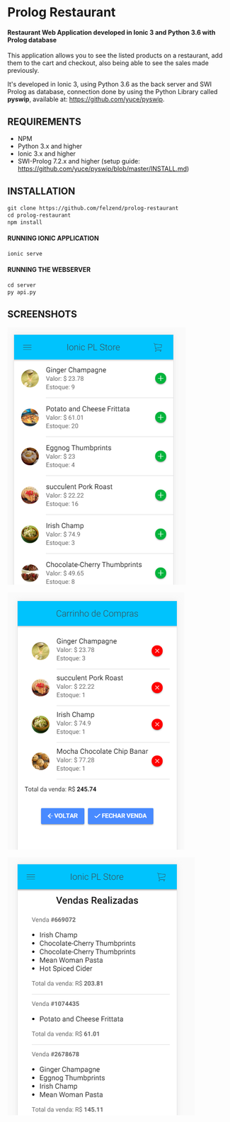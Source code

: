 # Prolog Restaurant
#### Restaurant Web Application developed in Ionic 3 and Python 3.6 with Prolog database

This application allows you to see the listed products on a restaurant, add them to the cart and checkout, also being able to see the sales made previously.

It's developed in Ionic 3, using Python 3.6 as the back server and SWI Prolog as database, connection done by using the Python Library called **pyswip**, available at: https://github.com/yuce/pyswip.

## REQUIREMENTS

* NPM
* Python 3.x and higher
* Ionic 3.x and higher
* SWI-Prolog 7.2.x and higher (setup guide: https://github.com/yuce/pyswip/blob/master/INSTALL.md)

## INSTALLATION

```
git clone https://github.com/felzend/prolog-restaurant
cd prolog-restaurant
npm install
```

#### RUNNING IONIC APPLICATION

```
ionic serve
```

#### RUNNING THE WEBSERVER

```
cd server
py api.py
```



## SCREENSHOTS

![Application's Home Page](https://raw.githubusercontent.com/felzend/prolog-restaurant/master/screenshots/1.PNG)

![Cart](https://raw.githubusercontent.com/felzend/prolog-restaurant/master/screenshots/3.PNG)

![Previously made sales](https://raw.githubusercontent.com/felzend/prolog-restaurant/master/screenshots/4.PNG)
